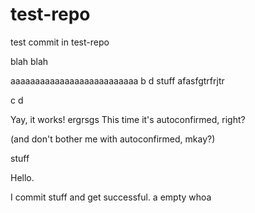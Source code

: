 # test-repo

test commit in test-repo

blah blah

aaaaaaaaaaaaaaaaaaaaaaaaaa
b d
 stuff
 afasfgtrfrjtr

c d

Yay, it works!
ergrsgs
This time it's autoconfirmed, right?

(and don't bother me with autoconfirmed, mkay?)

stuff

Hello.

I commit stuff and get successful.
a
empty
whoa
